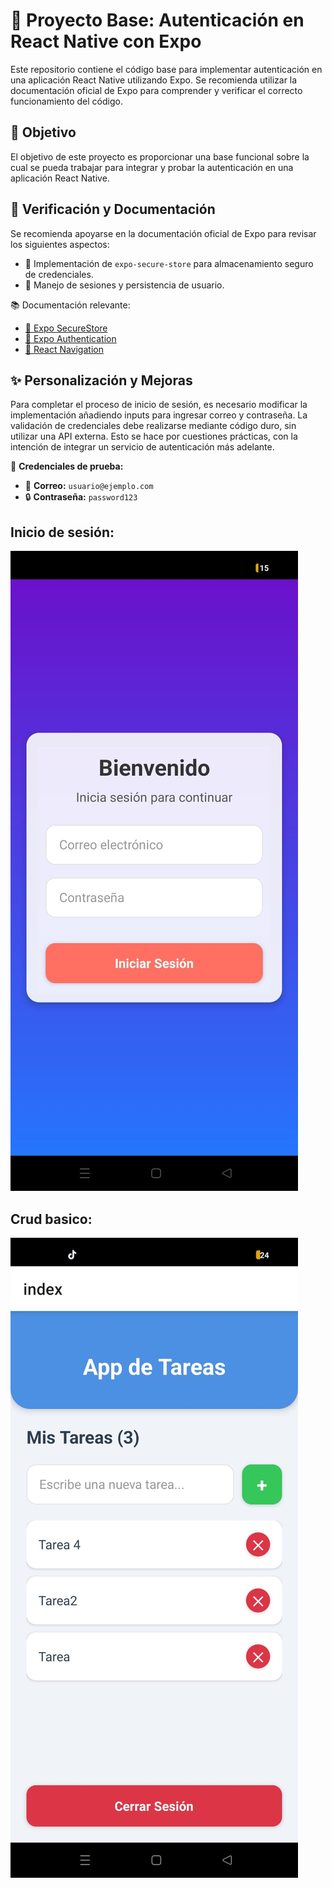 # 🚀 Proyecto Base: Autenticación en React Native con Expo

Este repositorio contiene el código base para implementar autenticación en una aplicación React Native utilizando Expo. Se recomienda utilizar la documentación oficial de Expo para comprender y verificar el correcto funcionamiento del código.

## 🎯 Objetivo

El objetivo de este proyecto es proporcionar una base funcional sobre la cual se pueda trabajar para integrar y probar la autenticación en una aplicación React Native.

## 📖 Verificación y Documentación

Se recomienda apoyarse en la documentación oficial de Expo para revisar los siguientes aspectos:

- 🔐 Implementación de `expo-secure-store` para almacenamiento seguro de credenciales.
- 🔄 Manejo de sesiones y persistencia de usuario.

📚 Documentación relevante:

- [📌 Expo SecureStore](https://docs.expo.dev/versions/latest/sdk/securestore/)
- [📌 Expo Authentication](https://docs.expo.dev/guides/authentication/)
- [📌 React Navigation](https://reactnavigation.org/docs/getting-started/)

## ✨ Personalización y Mejoras

Para completar el proceso de inicio de sesión, es necesario modificar la implementación añadiendo inputs para ingresar correo y contraseña.
La validación de credenciales debe realizarse mediante código duro, sin utilizar una API externa. Esto se hace por cuestiones prácticas, con la intención de integrar un servicio de autenticación más adelante.

🔑 **Credenciales de prueba:**

- 📧 **Correo:** `usuario@ejemplo.com`
- 🔒 **Contraseña:** `password123`

## Inicio de sesión:

![1741397937341](image/README/1741397937341.png "inicio de sesion ")

## Crud basico:

![1741398283304](image/README/1741398283304.png)
